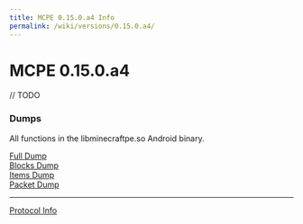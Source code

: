 ```yaml
---
title: MCPE 0.15.0.a4 Info
permalink: /wiki/versions/0.15.0.a4/
---
```

# MCPE 0.15.0.a4
// TODO
  
### Dumps
All functions in the libminecraftpe.so Android binary.  

[Full Dump](dumps/fulldump.txt)  
[Blocks Dump](dumps/blockdump.txt)  
[Items Dump](dumps/itemdump.txt)  
[Packet Dump](dumps/packetdump.txt)  

---
  
[Protocol Info](http://thediamondyt.tk/wiki/protocol/0.15.0.a4/)
